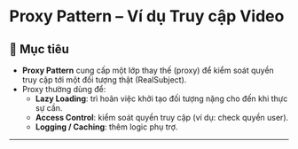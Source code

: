 # Proxy Pattern – Ví dụ Truy cập Video

## 🎯 Mục tiêu
- **Proxy Pattern** cung cấp một lớp thay thế (proxy) để kiểm soát quyền truy cập tới một đối tượng thật (RealSubject).
- Proxy thường dùng để:
  - **Lazy Loading**: trì hoãn việc khởi tạo đối tượng nặng cho đến khi thực sự cần.
  - **Access Control**: kiểm soát quyền truy cập (ví dụ: check quyền user).
  - **Logging / Caching**: thêm logic phụ trợ.

---
